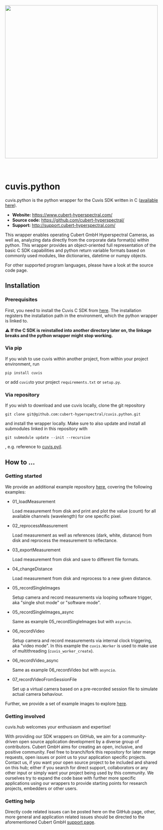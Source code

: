 <h1 align="left">
<img src="https://camo.githubusercontent.
com/9fc396a08b84779ea0f78a4085e96bee6035fca702cd382f38cb661fa1ff1d0c/68747470733a2f2f7777772e7370656374726f6578706f2e636f6d2f77702d636f6e74656e742f75706c6f6164732f323031382f30372f637562657274323031382e706e67" width="500">
<!---<img src="https://media.licdn.
com/dms/image/C560BAQHkTdSbHFHk6A/company-logo_200_200/0/1583336774937?
e=2147483647&v=beta&t=0O--gLi1iXOhzuy_MO-Dz8YuxvKoZCtyvefdzKymK9Y" 
width="200"> --->
</h1><br>

# cuvis.python

cuvis.python is the python wrapper for the Cuvis SDK written in C ([available here](https://github.com/cubert-hyperspectral/cuvis.sdk)).

- **Website:** https://www.cubert-hyperspectral.com/
- **Source code:** https://github.com/cubert-hyperspectral/
- **Support:** http://support.cubert-hyperspectral.com/

This wrapper enables operating Cubert GmbH Hyperspectral Cameras, as well as, 
analyzing data directly from the corporate data format(s) within python.
This wrapper provides an object-oriented full representation of the basic C SDK 
capabilities and python return variable formats based on commonly used modules, 
like dictionaries, datetime or numpy objects.

For other supported program languages, please have a look at the 
source code page.

## Installation

### Prerequisites

First, you need to install the Cuvis C SDK from [here](https://cloud.cubert-gmbh.de/index.php/s/kKVtx0x2fmYqVgx).
The installation registers the installation path in the environment, which 
the python wrapper is linked to.

:warning: **If the C SDK is reinstalled into another directory later on, the 
linkage breaks and the python wrapper might stop working.**


### Via pip

If you wish to use cuvis within another project, from within your 
project environment, run 

```
pip install cuvis
```

or add `cuvis`to your project `requirements.txt` or `setup.py`.

### Via repository

If you wish to download and use cuvis locally, clone the git repository

  ```shell
  git clone git@github.com:cubert-hyperspectral/cuvis.python.git
  ```

and install the wrapper locally. 
Make sure to also update and install all submodules linked in this 
repository with

```shell
git submodule update --init --recursive
```

, e.g. reference to [cuvis.pyil](https://github.com/cubert-hyperspectral/cuvis.pyil).

## How to ...

### Getting started

We provide an additional example repository [here](https://github.com/cubert-hyperspectral/cuvis.python.examples),
covering the following examples:

- 01_loadMeasurement

   Load measurement from disk and print and plot the value (count) for all 
available channels (wavelength) for one specific pixel.


- 02_reprocessMeasurement

   Load measurement as well as references (dark, white, distance) from disk 
and reprocess the measurement to reflectance.


- 03_exportMeasurement

   Load measurement from disk and save to different file formats.


- 04_changeDistance

   Load measurement from disk and reprocess to a new given distance.


- 05_recordSingleImages

   Setup camera and record measurements via looping software trigger, aka 
"single shot mode" or "software mode".


- 05_recordSingleImages_async

   Same as example 05_recordSingleImages but with `asyncio`.


- 06_recordVideo

   Setup camera and record measurements via internal clock triggering, aka 
"video mode". In this example the `cuvis.Worker` is used to make use of 
multithreading (`cuvis_worker_create`).


- 06_recordVideo_async

   Same as example 06_recordVideo but with `asyncio`.


- 07_recordVideoFromSessionFile

   Set up a virtual camera based on a pre-recorded session file to simulate 
actual camera behaviour.


Further, we provide a set of example images to explore [here](https://cloud.cubert-gmbh.de/index.php/s/3oECVGWpC1NpNqC).

### Getting involved

cuvis.hub welcomes your enthusiasm and expertise!

With providing our SDK wrappers on GitHub, we aim for a community-driven open 
source application development by a diverse group of contributors.
Cubert GmbH aims for creating an open, inclusive, and positive community.
Feel free to branch/fork this repository for later merge requests, open 
issues or point us to your application specific projects.
Contact us, if you want your open source project to be included and shared 
on this hub; either if you search for direct support, collaborators or any 
other input or simply want your project being used by this community.
We ourselves try to expand the code base with further more specific 
applications using our wrappers to provide starting points for research 
projects, embedders or other users.

### Getting help

Directly code related issues can be posted here on the GitHub page, other, more 
general and application related issues should be directed to the 
aforementioned Cubert GmbH [support page](http://support.cubert-hyperspectral.com/).


